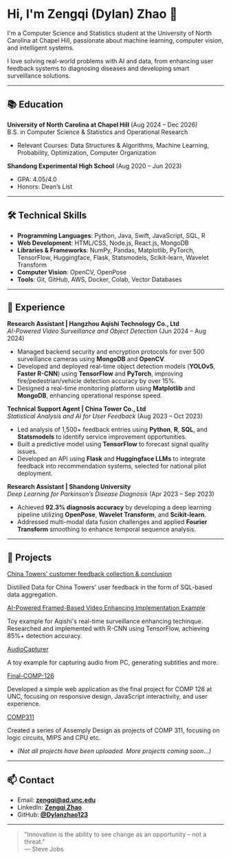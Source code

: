# Hi, I'm Zengqi (Dylan) Zhao 👋

I'm a Computer Science and Statistics student at the University of North Carolina at Chapel Hill, passionate about machine learning, computer vision, and intelligent systems.

I love solving real-world problems with AI and data, from enhancing user feedback systems to diagnosing diseases and developing smart surveillance solutions.

---

## 📚 Education

**University of North Carolina at Chapel Hill** (Aug 2024 – Dec 2026)  
B.S. in Computer Science & Statistics and Operational Research  
- Relevant Courses: Data Structures & Algorithms, Machine Learning, Probability, Optimization, Computer Organization

**Shandong Experimental High School** (Aug 2020 – Jun 2023)  
- GPA: 4.05/4.0  
- Honors: Dean’s List

---

## 🛠️ Technical Skills

- **Programming Languages**: Python, Java, Swift, JavaScript, SQL, R
- **Web Development**: HTML/CSS, Node.js, React.js, MongoDB
- **Libraries & Frameworks**: NumPy, Pandas, Matplotlib, PyTorch, TensorFlow, Huggingface, Flask, Statsmodels, Scikit-learn, Wavelet Transform
- **Computer Vision**: OpenCV, OpenPose
- **Tools**: Git, GitHub, AWS, Docker, Colab, Vector Databases

---

## 💼 Experience

**Research Assistant | Hangzhou Aqishi Technology Co., Ltd**  
*AI-Powered Video Surveillance and Object Detection* (Jun 2024 – Aug 2024)  
- Managed backend security and encryption protocols for over 500 surveillance cameras using **MongoDB** and **OpenCV**.
- Developed and deployed real-time object detection models (**YOLOv5**, **Faster R-CNN**) using **TensorFlow** and **PyTorch**, improving fire/pedestrian/vehicle detection accuracy by over 15%.
- Designed a real-time monitoring platform using **Matplotlib** and **MongoDB**, enhancing operational response speed.

**Technical Support Agent | China Tower Co., Ltd**  
*Statistical Analysis and AI for User Feedback* (Aug 2023 – Oct 2023)  
- Led analysis of 1,500+ feedback entries using **Python**, **R**, **SQL**, and **Statsmodels** to identify service improvement opportunities.
- Built a predictive model using **TensorFlow** to forecast signal quality issues.
- Developed an API using **Flask** and **Huggingface LLMs** to integrate feedback into recommendation systems, selected for national pilot deployment.

**Research Assistant | Shandong University**  
*Deep Learning for Parkinson’s Disease Diagnosis* (Apr 2023 – Sep 2023)  
- Achieved **92.3% diagnosis accuracy** by developing a deep learning pipeline utilizing **OpenPose**, **Wavelet Transform**, and **Scikit-learn**.
- Addressed multi-modal data fusion challenges and applied **Fourier Transform** smoothing to enhance temporal sequence analysis.

---

## 🚀 Projects

[China Towers' customer feedback collection & conclusion](https://github.com/DylanZhao123/TowerFeedbackSet) 

Distilled Data for China Towers' user feedback in the form of SQL-based data aggregation.

[AI-Powered Framed-Based Video Enhancing Implementation Example](https://github.com/DylanZhao123/ai-video-surveillance) 

Toy example for Aqishi's real-time surveillance enhancing techinque. Researched and implemented with R-CNN using TensorFlow, achieving 85%+ detection accuracy.

[AudioCapturer](https://github.com/DylanZhao123/AudioCapturer)

A toy example for capturing audio from PC, generating subtitles and more.

[Final-COMP-126](https://github.com/ArchieSteph/Final-COMP-126)

Developed a simple web application as the final project for COMP 126 at UNC, focusing on responsive design, JavaScript interactivity, and user experience.

[COMP311](https://github.com/DylanZhao123/Logic-Circuit-Design-Practice)

Created a series of Assemply Design as projects of COMP 311, focusing on logic circuits, MIPS and CPU etc. 



- *(Not all projects have been uploaded. More projects coming soon...)*
---

## 📫 Contact

- Email: **zengqi@ad.unc.edu**
- LinkedIn: [**Zengqi Zhao**](https://www.linkedin.com/in/zengqi-zhao-4538462b8/)
- GitHub: [**@Dylanzhao123**](https://github.com/Dylanzhao123)

---

> "Innovation is the ability to see change as an opportunity – not a threat."  
> — Steve Jobs


